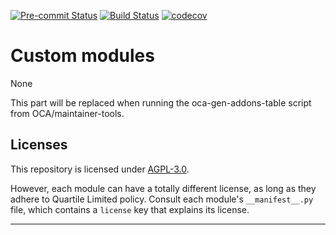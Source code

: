 
<!-- /!\ Non OCA Context : Set here the badge of your runbot / runboat instance. -->
[![Pre-commit Status](https://github.com/qrtl/mi7-custom/actions/workflows/pre-commit.yml/badge.svg?branch=15.0)](https://github.com/qrtl/mi7-custom/actions/workflows/pre-commit.yml?query=branch%3A15.0)
[![Build Status](https://github.com/qrtl/mi7-custom/actions/workflows/test.yml/badge.svg?branch=15.0)](https://github.com/qrtl/mi7-custom/actions/workflows/test.yml?query=branch%3A15.0)
[![codecov](https://codecov.io/gh/qrtl/mi7-custom/branch/15.0/graph/badge.svg)](https://codecov.io/gh/qrtl/mi7-custom)
<!-- /!\ Non OCA Context : Set here the badge of your translation instance. -->

<!-- /!\ do not modify above this line -->

# Custom modules

None

<!-- /!\ do not modify below this line -->

<!-- prettier-ignore-start -->

[//]: # (addons)

This part will be replaced when running the oca-gen-addons-table script from OCA/maintainer-tools.

[//]: # (end addons)

<!-- prettier-ignore-end -->

## Licenses

This repository is licensed under [AGPL-3.0](LICENSE).

However, each module can have a totally different license, as long as they adhere to Quartile Limited
policy. Consult each module's `__manifest__.py` file, which contains a `license` key
that explains its license.

----
<!-- /!\ Non OCA Context : Set here the full description of your organization. -->
